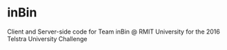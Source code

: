 # inBin
Client and Server-side code for Team inBin @ RMIT University for the 2016 Telstra University Challenge
